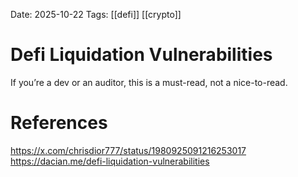 Date: 2025-10-22
Tags: [[defi]] [[crypto]]

# Defi Liquidation Vulnerabilities

If you’re a dev or an auditor, this is a must-read, not a nice-to-read.
# References
https://x.com/chrisdior777/status/1980925091216253017
https://dacian.me/defi-liquidation-vulnerabilities